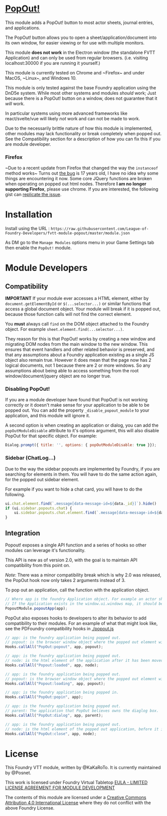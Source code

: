 # [PopOut!](https://foundryvtt.com/packages/popout)

This module adds a PopOut! button to most actor sheets, journal entries, and applications.

The PopOut! button allows you to open a sheet/application/document into its own window, for easier viewing or for use with multiple monitors.

This module **does not work** in the Electron window (the standalone FVTT Application) and can only be used from regular browsers. (i.e. visiting localhost:30000 if you are running it yourself.)

This module is currently tested on Chrome and ~Firefox~ and under MacOS, ~Linux~, and Windows 10.

This module is only tested against the base Foundry application using the DnD5e system. While most other systems and modules _should_ work; Just because there is a PopOut! button on a window, does not guarantee that it _will_ work.

In particular systems using more advanced frameworks like react/svelte/vue will likely _not_ work and can not be made to work.

Due to the necessarily brittle nature of how this module is implemented, other modules may lack functionality or break completely when popped out. See the Compatibility section for a description of how you can fix this if you are module developer.

### Firefox

~Due to a recent update from Firefox that changed the way the `instanceof` method works~ Turns out [the bug](https://bugzilla.mozilla.org/show_bug.cgi?id=339884) is 17 years old, I have no idea why some things are encountering it now. Some core JQuery functions are broken when operating on popped out html nodes. Therefore **I am no longer supporting Firefox**, please use chrome. If you are interested, the following gist can [replicate the issue](https://gist.github.com/Posnet/9d87f790d4f3c64ed468559600c76302).

# Installation

Install using the URL : `https://raw.githubusercontent.com/League-of-Foundry-Developers/fvtt-module-popout/master/module.json`

As DM go to the `Manage Modules` options menu in your Game Settings tab then enable the `PopOut!` module.

# Module Developers

## Compatibility

**IMPORTANT** If your module ever accesses a HTML element, either by `document.getElementById` or `$(...selector...)` or similar functions that access a global document object. Your module will break if it is popped out, because those function calls will not find the correct element.

You **must** always call `find` on the DOM object attached to the Foundry object. For example `sheet.element.find(...selector...)`. 

They reason for this is that PopOut! works by creating a new window and migrating DOM nodes from the main window to the new window.
This ensures that event handlers and other related behavior is preserved, and that any assumptions about a Foundry application existing as a single JS object also remain true.
However it does mean that the page now has 2 logical documents, not 1 because there are 2 or more windows.
So any assumptions about being able to access something from the root window/document/jquery object are no longer true.

### Disabling PopOut!

If you are a module developer have found that PopOut! is not working correctly or it doesn't make sense for your application to be able to be popped out. You can add the property `_disable_popout_module` to your application, and this module will ignore it.

A second option is when creating an application or dialog, you can add the `popOutModuleDisable` attribute to it's options argument, this will also disable PopOut for that specific object. For example:

```js
Dialog.prompt({ title: '', options: { popOutModuleDisable: true }});
```

### Sidebar (ChatLog...)

Due to the way the sidebar popouts are implemented by Foundry, if you are searching for elements in them. You will have to do the same action again, for the popped out sidebar element.

For example if you want to hide a chat card, you will have to do the following.

```js
ui.chat.element.find(`.message[data-message-id=${data._id}]`).hide()
if (ui.sidebar.popouts.chat) {
	ui.sidebar.popouts.chat.element.find(`.message[data-message-id=${data._id}]`).hide()
}
```

## Integration

Popout! exposes a single API function and a series of hooks so other modules can leverage it's functionality.

This API is new as of version 2.0, with the goal is to maintain API compatibility from this point on.

*Note*: There was a minor compatibility break which is why 2.0 was released, the PopOut hook now only takes 2 arguments instead of 3.

To pop out an application, call the function with the application object.

```js
// Where app is the foundry Application object. For example an actor sheet.
// If the Application exists in the window.ui.windows map, it should be able to be popped out.
PopoutModule.popoutApp(app);
```

PopOut also exposes hooks to developers to alter its behavior to add compatibility to their modules.
For an example of what that might look like, see the PDFoundry compatibility hooks in [./popout.js](./popout.js#697)

```javascript
// app: is the foundry application being popped out.
// popout: is the browser window object where the popped out element will be moved.
Hooks.callAll("PopOut:popout", app, popout);

// app: is the foundry application being popped out.
// node: is the html element of the application after it has been moved to the new window.
Hooks.callAll("Popout:loaded", app, node);

// app: is the foundry application being popped out.
// popout: is the browser window object where the popped out element will be moved.
Hooks.callAll("Popout:loading", app, popout);

// app: is the foundry application being popped in.
Hooks.callAll("PopOut:popin", app);

// app: is the foundry application being popped out.
// parent: The application that PopOut believes owns the diaglog box.
Hooks.callAll("PopOut:dialog", app, parent);

// app: is the foundry application being popped out.
// node: is the html element of the popped out application, before it is deleted or popped in.
Hooks.callAll("PopOut:close", app, node);
```

# License

This Foundry VTT module, written by @KaKaRoTo.
It is currently maintained by @Posnet.

This work is licensed under Foundry Virtual Tabletop [EULA - LIMITED LICENSE AGREEMENT FOR MODULE DEVELOPMENT](https://foundryvtt.com/article/license/)

The contents of this module are licensed under a [Creative Commons Attribution 4.0 International License](./LICENSE.txt) where they do not conflict with the above Foundry License.
